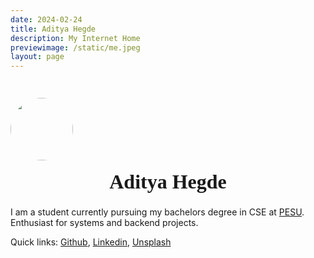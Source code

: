 ```yaml
---
date: 2024-02-24
title: Aditya Hegde
description: My Internet Home
previewimage: /static/me.jpeg
layout: page
---
```


<div>
    <img style="unset;width: 100px; height: 100px; border-radius: 100px; margin-bottom: -1.8rem; margin-top: 1.8rem;" src="https://avatars.githubusercontent.com/u/91192289?v=4"/>
    <div>
        <h1 style="font-family: Whisper; font-size: 2rem; text-align: center;">Aditya Hegde</h1>
        <!--h6 style="text-align: center;">CS Undergrad</h6-->
    </div>
</div>

I am a student currently pursuing my bachelors degree in CSE at [PESU](https://pes.edu). Enthusiast for systems and backend projects.

<div class="cite-block">

Quick links: [Github](https://github.com/bwaklog), [Linkedin](https://www.linkedin.com/in/adityamhegde/), [Unsplash](https://unsplash.com/adihegde)

</div>


<!-- ![Singapore Marina Bay Overpass](https://images.unsplash.com/photo-1739971532189-f683e22f57cb?q=80&w=2940&auto=format&fit=crop&ixlib=rb-4.0.3&ixid=M3wxMjA3fDB8MHxwaG90by1wYWdlfHx8fGVufDB8fHx8fA%3D%3D) -->



<!-- Also a part of clubs like [HSP](https://homebrew.hsp-ec.xyz/about/) and [ACM](https://acmpesuecc.github.io) here at my uni and part of both the _Mentoring_ and _Design_ team.  Currently learning distributed systems and networking concepts...also, a big fan of tennis and motorsport.-->


<!--[Picture with my team during Fireside Talk](https://i.imgur.com/baBL4wG.jpg)
Golang Bangalore Meetup - 6th May 2024-->
